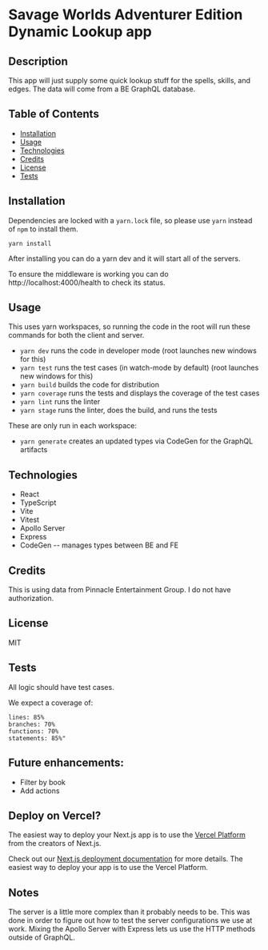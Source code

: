 # Savage Worlds Adventurer Edition Dynamic Lookup app

## Description

This app will just supply some quick lookup stuff for the spells, skills, and edges. The data will come from a BE GraphQL database.

## Table of Contents

- [Installation](#installation)
- [Usage](#usage)
- [Technologies](#technologies)
- [Credits](#credits)
- [License](#license)
- [Tests](#tests)

## Installation

Dependencies are locked with a `yarn.lock` file, so please use `yarn` instead of `npm` to install them.

`yarn install`

After installing you can do a yarn dev and it will start all of the servers.

To ensure the middleware is working you can do http://localhost:4000/health to check its status.

## Usage

This uses yarn workspaces, so running the code in the root will run these commands for both the client and server.

- `yarn dev` runs the code in developer mode (root launches new windows for this)
- `yarn test` runs the test cases (in watch-mode by default) (root launches new windows for this)
- `yarn build` builds the code for distribution
- `yarn coverage` runs the tests and displays the coverage of the test cases
- `yarn lint` runs the linter
- `yarn stage` runs the linter, does the build, and runs the tests

These are only run in each workspace:

- `yarn generate` creates an updated types via CodeGen for the GraphQL artifacts

## Technologies

- React
- TypeScript
- Vite
- Vitest
- Apollo Server
- Express
- CodeGen -- manages types between BE and FE

## Credits

This is using data from Pinnacle Entertainment Group. I do not have authorization.

## License

MIT

## Tests

All logic should have test cases.

We expect a coverage of:

    lines: 85%
    branches: 70%
    functions: 70%
    statements: 85%"

## Future enhancements:

- Filter by book
- Add actions

## Deploy on Vercel?

The easiest way to deploy your Next.js app is to use the [Vercel Platform](https://vercel.com/new?utm_medium=default-template&filter=next.js&utm_source=create-next-app&utm_campaign=create-next-app-readme) from the creators of Next.js.

Check out our [Next.js deployment documentation](https://nextjs.org/docs/deployment) for more details.
The easiest way to deploy your app is to use the Vercel Platform.

## Notes

The server is a little more complex than it probably needs to be. This was done in order to figure out how to test the server configurations we use at work. Mixing the Apollo Server with Express lets us use the HTTP methods outside of GraphQL.
